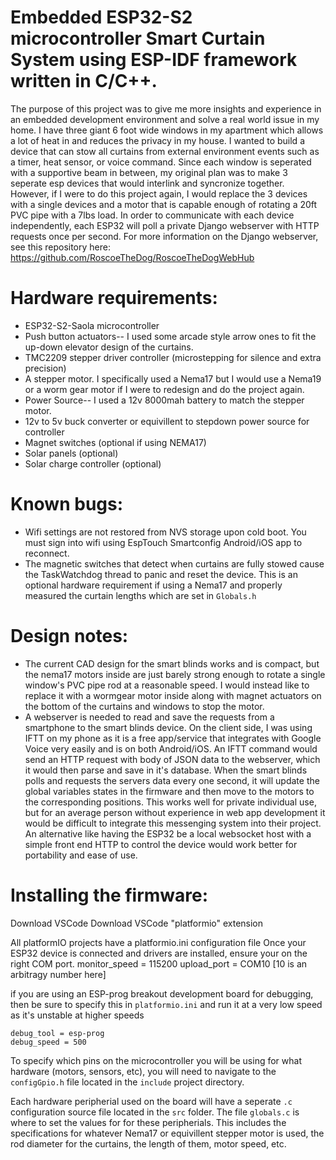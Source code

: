 # Embedded ESP32-S2 microcontroller Smart Curtain System using ESP-IDF framework written in C/C++.

The purpose of this project was to give me more insights and experience in an embedded development environment and solve a real world issue in my home. I have three giant 6 foot wide windows in my apartment which allows a lot of heat in and reduces the privacy in my house. I wanted to build a device that can stow all curtains from external environment events such as a timer, heat sensor, or voice command. Since each window is seperated with a supportive beam in between, my original plan was to make 3 seperate esp devices that would interlink and syncronize together. However, if I were to do this project again, I would replace the 3 devices with a single devices and a motor that is capable enough of rotating a 20ft PVC pipe with a 7lbs load. In order to communicate with each device independently, each ESP32 will poll a private Django webserver with HTTP requests once per second. For more information on the Django webserver, see this repository here: https://github.com/RoscoeTheDog/RoscoeTheDogWebHub

# Hardware requirements:
* ESP32-S2-Saola microcontroller
* Push button actuators-- I used some arcade style arrow ones to fit the up-down elevator design of the curtains.
* TMC2209 stepper driver controller (microstepping for silence and extra precision)
* A stepper motor. I specifically used a Nema17 but I would use a Nema19 or a worm gear motor if I were to redesign and do the project again.
* Power Source-- I used a 12v 8000mah battery to match the stepper motor.
* 12v to 5v buck converter or equivillent to stepdown power source for controller
* Magnet switches (optional if using NEMA17)
* Solar panels (optional)
* Solar charge controller (optional)

# Known bugs:
* Wifi settings are not restored from NVS storage upon cold boot. You must sign into wifi using EspTouch Smartconfig Android/iOS app to reconnect.
* The magnetic switches that detect when curtains are fully stowed cause the TaskWatchdog thread to panic and reset the device. This is an optional hardware requirement if using a Nema17 and properly measured the curtain lengths which are set in `Globals.h`

# Design notes:
* The current CAD design for the smart blinds works and is compact, but the nema17 motors inside are just barely strong enough to rotate a single window's PVC pipe rod at a reasonable speed. I would instead like to replace it with a wormgear motor inside along with magnet actuators on the bottom of the curtains and windows to stop the motor.
* A webserver is needed to read and save the requests from a smartphone to the smart blinds device. On the client side, I was using IFTT on my phone as it is a free app/service that integrates with Google Voice very easily and is on both Android/iOS. An IFTT command would send an HTTP request with body of JSON data to the webserver, which it would then parse and save in it's database. When the smart blinds polls and requests the servers data every one second, it will update the global variables states in the firmware and then move to the motors to the corresponding positions. This works well for private individual use, but for an average person without experience in web app development it would be difficult to integrate this messenging system into their project. An alternative like having the ESP32 be a local websocket host with a simple front end HTTP to control the device would work better for portability and ease of use.

# Installing the firmware:

Download VSCode
Download VSCode "platformio" extension

All platformIO projects have a platformio.ini configuration file
Once your ESP32 device is connected and drivers are installed, ensure your on the right COM port.
monitor_speed = 115200
upload_port = COM10 [10 is an arbitragy number here]

if you are using an ESP-prog breakout development board for debugging, then be sure to specify this in `platformio.ini` and run it at a very low speed as it's unstable at higher speeds

```
debug_tool = esp-prog
debug_speed = 500
```

To specify which pins on the microcontroller you will be using for what hardware (motors, sensors, etc), you will need to navigate to the `configGpio.h` file located in the `include` project directory.

Each hardware peripherial used on the board will have a seperate `.c` configuration source file located in the `src` folder. The file `globals.c` is where to set the values for for these peripherials. This includes the specifications for whatever Nema17 or equivillent stepper motor is used, the rod diameter for the curtains, the length of them, motor speed, etc.


